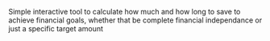 Simple interactive tool to calculate how much and how long to save to achieve financial goals, whether that be complete financial independance or just a specific target amount